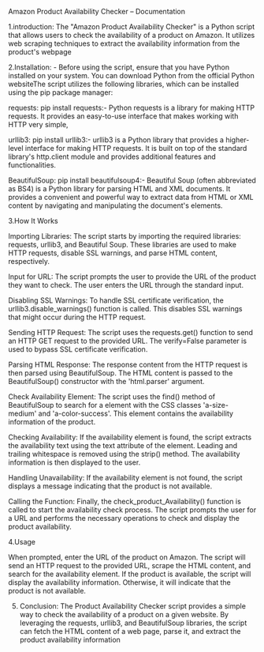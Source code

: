   Amazon Product Availability Checker – Documentation

1.introduction: The "Amazon Product Availability Checker" is a Python script that allows users to check the availability of a product on Amazon. It utilizes web scraping techniques to extract the availability information from the product's webpage

2.Installation: - Before using the script, ensure that you have Python installed on your system. You can download Python from the official Python websiteThe script utilizes the following libraries, which can be installed using the pip package manager:

requests: pip install requests:- Python requests is a library for making HTTP requests. It provides an easy-to-use interface that makes working with HTTP very simple,

urllib3: pip install urllib3:- urllib3 is a Python library that provides a higher-level interface for making HTTP requests. It is built on top of the standard library's http.client module and provides additional features and functionalities.

BeautifulSoup: pip install beautifulsoup4:- Beautiful Soup (often abbreviated as BS4) is a Python library for parsing HTML and XML documents. It provides a convenient and powerful way to extract data from HTML or XML content by navigating and manipulating the document's elements.

3.How It Works

Importing Libraries:  The script starts by importing the required libraries: requests, urllib3, and Beautiful Soup. These libraries are used to make HTTP requests, disable SSL warnings, and parse HTML content, respectively.

Input for URL: The script prompts the user to provide the URL of the product they want to check. The user enters the URL through the standard input.

Disabling SSL Warnings: To handle SSL certificate verification, the urllib3.disable_warnings() function is called. This disables SSL warnings that might occur during the HTTP request.

Sending HTTP Request: The script uses the requests.get() function to send an HTTP GET request to the provided URL. The verify=False parameter is used to bypass SSL certificate verification.

Parsing HTML Response: The response content from the HTTP request is then parsed using BeautifulSoup. The HTML content is passed to the BeautifulSoup() constructor with the 'html.parser' argument.


Check Availability Element: The script uses the find() method of BeautifulSoup to search for a <span> element with the CSS classes 'a-size-medium' and 'a-color-success'. This element contains the availability information of the product.

Checking Availability: If the availability element is found, the script extracts the availability text using the text attribute of the element. Leading and trailing whitespace is removed using the strip() method. The availability information is then displayed to the user.

Handling Unavailability: If the availability element is not found, the script displays a message indicating that the product is not available.

Calling the Function: Finally, the check_product_Availability() function is called to start the availability check process. The script prompts the user for a URL and performs the necessary operations to check and display the product availability.

4.Usage
  
When prompted, enter the URL of the product on Amazon.
The script will send an HTTP request to the provided URL, scrape the HTML content, and search for the availability element.
If the product is available, the script will display the availability information. Otherwise, it will indicate that the product is not available.

5. Conclusion:
 The Product Availability Checker script provides a simple way to check the availability of a product on a given website. By leveraging the requests, urllib3, and 
 BeautifulSoup libraries, the script can fetch the HTML content of a web page, parse it, and extract the product availability information






